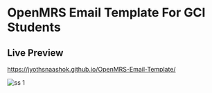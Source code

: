 # OpenMRS Email Template For GCI Students
## Live Preview
https://jyothsnaashok.github.io/OpenMRS-Email-Template/

![ss 1](https://user-images.githubusercontent.com/34093139/48828116-e94ed300-ed94-11e8-973c-26c5163aa520.png)
